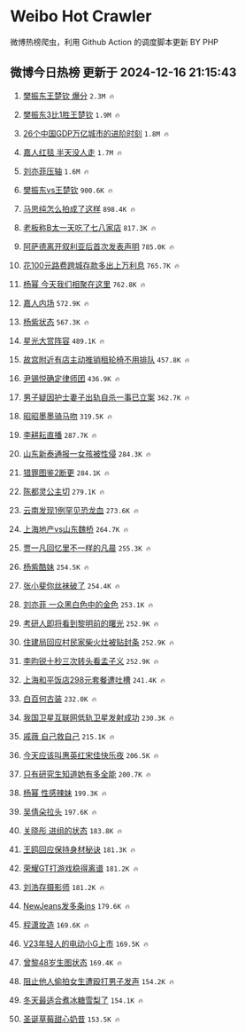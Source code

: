 # Weibo Hot Crawler 



微博热榜爬虫，利用 Github Action 的调度脚本更新 BY PHP 


## 微博今日热榜 更新于 2024-12-16 21:15:43 
1. [樊振东王楚钦 爆分](https://s.weibo.com/weibo?q=%E6%A8%8A%E6%8C%AF%E4%B8%9C%E7%8E%8B%E6%A5%9A%E9%92%A6%20%E7%88%86%E5%88%86&t=31&band_rank=1&Refer=top) `2.3M 🔥` 

1. [樊振东3比1胜王楚钦](https://s.weibo.com/weibo?q=%23%E6%A8%8A%E6%8C%AF%E4%B8%9C3%E6%AF%941%E8%83%9C%E7%8E%8B%E6%A5%9A%E9%92%A6%23&t=31&band_rank=2&Refer=top) `1.9M 🔥` 

1. [26个中国GDP万亿城市的进阶时刻](https://s.weibo.com/weibo?q=%2326%E4%B8%AA%E4%B8%AD%E5%9B%BDGDP%E4%B8%87%E4%BA%BF%E5%9F%8E%E5%B8%82%E7%9A%84%E8%BF%9B%E9%98%B6%E6%97%B6%E5%88%BB%23&t=31&band_rank=3&Refer=top) `1.8M 🔥` 

1. [嘉人红毯 半天没人走](https://s.weibo.com/weibo?q=%E5%98%89%E4%BA%BA%E7%BA%A2%E6%AF%AF%20%E5%8D%8A%E5%A4%A9%E6%B2%A1%E4%BA%BA%E8%B5%B0&t=31&band_rank=4&Refer=top) `1.7M 🔥` 

1. [刘亦菲压轴](https://s.weibo.com/weibo?q=%E5%88%98%E4%BA%A6%E8%8F%B2%E5%8E%8B%E8%BD%B4&t=31&band_rank=5&Refer=top) `1.6M 🔥` 

1. [樊振东vs王楚钦](https://s.weibo.com/weibo?q=%23%E6%A8%8A%E6%8C%AF%E4%B8%9Cvs%E7%8E%8B%E6%A5%9A%E9%92%A6%23&t=31&band_rank=6&Refer=top) `900.6K 🔥` 

1. [马思纯怎么拍成了这样](https://s.weibo.com/weibo?q=%E9%A9%AC%E6%80%9D%E7%BA%AF%E6%80%8E%E4%B9%88%E6%8B%8D%E6%88%90%E4%BA%86%E8%BF%99%E6%A0%B7&t=31&band_rank=7&Refer=top) `898.4K 🔥` 

1. [老板称B太一天吃了七八家店](https://s.weibo.com/weibo?q=%23%E8%80%81%E6%9D%BF%E7%A7%B0B%E5%A4%AA%E4%B8%80%E5%A4%A9%E5%90%83%E4%BA%86%E4%B8%83%E5%85%AB%E5%AE%B6%E5%BA%97%23&t=31&band_rank=8&Refer=top) `817.3K 🔥` 

1. [阿萨德离开叙利亚后首次发表声明](https://s.weibo.com/weibo?q=%23%E9%98%BF%E8%90%A8%E5%BE%B7%E7%A6%BB%E5%BC%80%E5%8F%99%E5%88%A9%E4%BA%9A%E5%90%8E%E9%A6%96%E6%AC%A1%E5%8F%91%E8%A1%A8%E5%A3%B0%E6%98%8E%23&t=31&band_rank=9&Refer=top) `785.0K 🔥` 

1. [花100元路费跨城存款多出上万利息](https://s.weibo.com/weibo?q=%23%E8%8A%B1100%E5%85%83%E8%B7%AF%E8%B4%B9%E8%B7%A8%E5%9F%8E%E5%AD%98%E6%AC%BE%E5%A4%9A%E5%87%BA%E4%B8%8A%E4%B8%87%E5%88%A9%E6%81%AF%23&t=31&band_rank=10&Refer=top) `765.7K 🔥` 

1. [杨幂 今天我们相聚在这里](https://s.weibo.com/weibo?q=%E6%9D%A8%E5%B9%82%20%E4%BB%8A%E5%A4%A9%E6%88%91%E4%BB%AC%E7%9B%B8%E8%81%9A%E5%9C%A8%E8%BF%99%E9%87%8C&t=31&band_rank=11&Refer=top) `762.8K 🔥` 

1. [嘉人内场](https://s.weibo.com/weibo?q=%E5%98%89%E4%BA%BA%E5%86%85%E5%9C%BA&t=31&band_rank=12&Refer=top) `572.9K 🔥` 

1. [杨紫状态](https://s.weibo.com/weibo?q=%E6%9D%A8%E7%B4%AB%E7%8A%B6%E6%80%81&t=31&band_rank=13&Refer=top) `567.3K 🔥` 

1. [星光大赏阵容](https://s.weibo.com/weibo?q=%E6%98%9F%E5%85%89%E5%A4%A7%E8%B5%8F%E9%98%B5%E5%AE%B9&t=31&band_rank=14&Refer=top) `489.1K 🔥` 

1. [故宫附近有店主动推销租轮椅不用排队](https://s.weibo.com/weibo?q=%23%E6%95%85%E5%AE%AB%E9%99%84%E8%BF%91%E6%9C%89%E5%BA%97%E4%B8%BB%E5%8A%A8%E6%8E%A8%E9%94%80%E7%A7%9F%E8%BD%AE%E6%A4%85%E4%B8%8D%E7%94%A8%E6%8E%92%E9%98%9F%23&t=31&band_rank=15&Refer=top) `457.8K 🔥` 

1. [尹锡悦确定律师团](https://s.weibo.com/weibo?q=%23%E5%B0%B9%E9%94%A1%E6%82%A6%E7%A1%AE%E5%AE%9A%E5%BE%8B%E5%B8%88%E5%9B%A2%23&t=31&band_rank=16&Refer=top) `436.9K 🔥` 

1. [男子疑因护士妻子出轨自杀一事已立案](https://s.weibo.com/weibo?q=%23%E7%94%B7%E5%AD%90%E7%96%91%E5%9B%A0%E6%8A%A4%E5%A3%AB%E5%A6%BB%E5%AD%90%E5%87%BA%E8%BD%A8%E8%87%AA%E6%9D%80%E4%B8%80%E4%BA%8B%E5%B7%B2%E7%AB%8B%E6%A1%88%23&t=31&band_rank=17&Refer=top) `362.7K 🔥` 

1. [昭昭墨墨骑马吻](https://s.weibo.com/weibo?q=%23%E6%98%AD%E6%98%AD%E5%A2%A8%E5%A2%A8%E9%AA%91%E9%A9%AC%E5%90%BB%23&t=31&band_rank=18&Refer=top) `319.5K 🔥` 

1. [李耕耘直播](https://s.weibo.com/weibo?q=%E6%9D%8E%E8%80%95%E8%80%98%E7%9B%B4%E6%92%AD&t=31&band_rank=19&Refer=top) `287.7K 🔥` 

1. [山东新泰通报一女孩被性侵](https://s.weibo.com/weibo?q=%23%E5%B1%B1%E4%B8%9C%E6%96%B0%E6%B3%B0%E9%80%9A%E6%8A%A5%E4%B8%80%E5%A5%B3%E5%AD%A9%E8%A2%AB%E6%80%A7%E4%BE%B5%23&t=31&band_rank=20&Refer=top) `284.3K 🔥` 

1. [猎罪图鉴2断更](https://s.weibo.com/weibo?q=%23%E7%8C%8E%E7%BD%AA%E5%9B%BE%E9%89%B42%E6%96%AD%E6%9B%B4%23&t=31&band_rank=21&Refer=top) `284.1K 🔥` 

1. [陈都灵公主切](https://s.weibo.com/weibo?q=%E9%99%88%E9%83%BD%E7%81%B5%E5%85%AC%E4%B8%BB%E5%88%87&t=31&band_rank=22&Refer=top) `279.1K 🔥` 

1. [云南发现1例罕见恐龙血](https://s.weibo.com/weibo?q=%23%E4%BA%91%E5%8D%97%E5%8F%91%E7%8E%B01%E4%BE%8B%E7%BD%95%E8%A7%81%E6%81%90%E9%BE%99%E8%A1%80%23&t=31&band_rank=23&Refer=top) `273.6K 🔥` 

1. [上海地产vs山东魏桥](https://s.weibo.com/weibo?q=%23%E4%B8%8A%E6%B5%B7%E5%9C%B0%E4%BA%A7vs%E5%B1%B1%E4%B8%9C%E9%AD%8F%E6%A1%A5%23&t=31&band_rank=24&Refer=top) `264.7K 🔥` 

1. [贾一凡回忆里不一样的凡晨](https://s.weibo.com/weibo?q=%E8%B4%BE%E4%B8%80%E5%87%A1%E5%9B%9E%E5%BF%86%E9%87%8C%E4%B8%8D%E4%B8%80%E6%A0%B7%E7%9A%84%E5%87%A1%E6%99%A8&t=31&band_rank=25&Refer=top) `255.3K 🔥` 

1. [杨紫酷妹](https://s.weibo.com/weibo?q=%E6%9D%A8%E7%B4%AB%E9%85%B7%E5%A6%B9&t=31&band_rank=26&Refer=top) `254.5K 🔥` 

1. [张小斐你丝袜破了](https://s.weibo.com/weibo?q=%23%E5%BC%A0%E5%B0%8F%E6%96%90%E4%BD%A0%E4%B8%9D%E8%A2%9C%E7%A0%B4%E4%BA%86%23&t=31&band_rank=27&Refer=top) `254.4K 🔥` 

1. [刘亦菲 一众黑白色中的金色](https://s.weibo.com/weibo?q=%E5%88%98%E4%BA%A6%E8%8F%B2%20%E4%B8%80%E4%BC%97%E9%BB%91%E7%99%BD%E8%89%B2%E4%B8%AD%E7%9A%84%E9%87%91%E8%89%B2&t=31&band_rank=28&Refer=top) `253.1K 🔥` 

1. [考研人即将看到黎明前的曙光](https://s.weibo.com/weibo?q=%E8%80%83%E7%A0%94%E4%BA%BA%E5%8D%B3%E5%B0%86%E7%9C%8B%E5%88%B0%E9%BB%8E%E6%98%8E%E5%89%8D%E7%9A%84%E6%9B%99%E5%85%89&t=31&band_rank=29&Refer=top) `252.9K 🔥` 

1. [住建局回应村民家柴火灶被贴封条](https://s.weibo.com/weibo?q=%23%E4%BD%8F%E5%BB%BA%E5%B1%80%E5%9B%9E%E5%BA%94%E6%9D%91%E6%B0%91%E5%AE%B6%E6%9F%B4%E7%81%AB%E7%81%B6%E8%A2%AB%E8%B4%B4%E5%B0%81%E6%9D%A1%23&t=31&band_rank=30&Refer=top) `252.9K 🔥` 

1. [李昀锐十秒三次转头看孟子义](https://s.weibo.com/weibo?q=%23%E6%9D%8E%E6%98%80%E9%94%90%E5%8D%81%E7%A7%92%E4%B8%89%E6%AC%A1%E8%BD%AC%E5%A4%B4%E7%9C%8B%E5%AD%9F%E5%AD%90%E4%B9%89%23&t=31&band_rank=31&Refer=top) `252.9K 🔥` 

1. [上海和平饭店298元套餐遭吐槽](https://s.weibo.com/weibo?q=%23%E4%B8%8A%E6%B5%B7%E5%92%8C%E5%B9%B3%E9%A5%AD%E5%BA%97298%E5%85%83%E5%A5%97%E9%A4%90%E9%81%AD%E5%90%90%E6%A7%BD%23&t=31&band_rank=32&Refer=top) `241.4K 🔥` 

1. [白百何古装](https://s.weibo.com/weibo?q=%E7%99%BD%E7%99%BE%E4%BD%95%E5%8F%A4%E8%A3%85&t=31&band_rank=33&Refer=top) `232.0K 🔥` 

1. [我国卫星互联网低轨卫星发射成功](https://s.weibo.com/weibo?q=%23%E6%88%91%E5%9B%BD%E5%8D%AB%E6%98%9F%E4%BA%92%E8%81%94%E7%BD%91%E4%BD%8E%E8%BD%A8%E5%8D%AB%E6%98%9F%E5%8F%91%E5%B0%84%E6%88%90%E5%8A%9F%23&t=31&band_rank=34&Refer=top) `230.3K 🔥` 

1. [戚薇 自己救自己](https://s.weibo.com/weibo?q=%E6%88%9A%E8%96%87%20%E8%87%AA%E5%B7%B1%E6%95%91%E8%87%AA%E5%B7%B1&t=31&band_rank=35&Refer=top) `215.1K 🔥` 

1. [今天应该叫惠英红宋佳快乐夜](https://s.weibo.com/weibo?q=%E4%BB%8A%E5%A4%A9%E5%BA%94%E8%AF%A5%E5%8F%AB%E6%83%A0%E8%8B%B1%E7%BA%A2%E5%AE%8B%E4%BD%B3%E5%BF%AB%E4%B9%90%E5%A4%9C&t=31&band_rank=36&Refer=top) `206.5K 🔥` 

1. [只有研究生知道她有多全能](https://s.weibo.com/weibo?q=%E5%8F%AA%E6%9C%89%E7%A0%94%E7%A9%B6%E7%94%9F%E7%9F%A5%E9%81%93%E5%A5%B9%E6%9C%89%E5%A4%9A%E5%85%A8%E8%83%BD&t=31&band_rank=37&Refer=top) `200.7K 🔥` 

1. [杨幂 性感辣妹](https://s.weibo.com/weibo?q=%E6%9D%A8%E5%B9%82%20%E6%80%A7%E6%84%9F%E8%BE%A3%E5%A6%B9&t=31&band_rank=38&Refer=top) `199.3K 🔥` 

1. [吴倩朵拉头](https://s.weibo.com/weibo?q=%E5%90%B4%E5%80%A9%E6%9C%B5%E6%8B%89%E5%A4%B4&t=31&band_rank=39&Refer=top) `197.6K 🔥` 

1. [关晓彤 进组的状态](https://s.weibo.com/weibo?q=%E5%85%B3%E6%99%93%E5%BD%A4%20%E8%BF%9B%E7%BB%84%E7%9A%84%E7%8A%B6%E6%80%81&t=31&band_rank=40&Refer=top) `183.8K 🔥` 

1. [王鸥回应保持身材秘诀](https://s.weibo.com/weibo?q=%E7%8E%8B%E9%B8%A5%E5%9B%9E%E5%BA%94%E4%BF%9D%E6%8C%81%E8%BA%AB%E6%9D%90%E7%A7%98%E8%AF%80&t=31&band_rank=41&Refer=top) `181.3K 🔥` 

1. [荣耀GT打游戏稳得离谱](https://s.weibo.com/weibo?q=%23%E8%8D%A3%E8%80%80GT%E6%89%93%E6%B8%B8%E6%88%8F%E7%A8%B3%E5%BE%97%E7%A6%BB%E8%B0%B1%23&t=31&band_rank=42&Refer=top) `181.2K 🔥` 

1. [刘浩存摄影师](https://s.weibo.com/weibo?q=%E5%88%98%E6%B5%A9%E5%AD%98%E6%91%84%E5%BD%B1%E5%B8%88&t=31&band_rank=43&Refer=top) `181.2K 🔥` 

1. [NewJeans发多条ins](https://s.weibo.com/weibo?q=%23NewJeans%E5%8F%91%E5%A4%9A%E6%9D%A1ins%23&t=31&band_rank=44&Refer=top) `179.6K 🔥` 

1. [程潇妆造](https://s.weibo.com/weibo?q=%E7%A8%8B%E6%BD%87%E5%A6%86%E9%80%A0&t=31&band_rank=45&Refer=top) `169.6K 🔥` 

1. [V23年轻人的电动小G上市](https://s.weibo.com/weibo?q=%23V23%E5%B9%B4%E8%BD%BB%E4%BA%BA%E7%9A%84%E7%94%B5%E5%8A%A8%E5%B0%8FG%E4%B8%8A%E5%B8%82%23&t=31&band_rank=46&Refer=top) `169.5K 🔥` 

1. [曾黎48岁生图状态](https://s.weibo.com/weibo?q=%E6%9B%BE%E9%BB%8E48%E5%B2%81%E7%94%9F%E5%9B%BE%E7%8A%B6%E6%80%81&t=31&band_rank=47&Refer=top) `169.4K 🔥` 

1. [阻止他人偷拍女生遭殴打男子发声](https://s.weibo.com/weibo?q=%23%E9%98%BB%E6%AD%A2%E4%BB%96%E4%BA%BA%E5%81%B7%E6%8B%8D%E5%A5%B3%E7%94%9F%E9%81%AD%E6%AE%B4%E6%89%93%E7%94%B7%E5%AD%90%E5%8F%91%E5%A3%B0%23&t=31&band_rank=48&Refer=top) `154.2K 🔥` 

1. [冬天最适合煮冰糖雪梨了](https://s.weibo.com/weibo?q=%E5%86%AC%E5%A4%A9%E6%9C%80%E9%80%82%E5%90%88%E7%85%AE%E5%86%B0%E7%B3%96%E9%9B%AA%E6%A2%A8%E4%BA%86&t=31&band_rank=49&Refer=top) `154.1K 🔥` 

1. [圣诞草莓甜心奶昔](https://s.weibo.com/weibo?q=%E5%9C%A3%E8%AF%9E%E8%8D%89%E8%8E%93%E7%94%9C%E5%BF%83%E5%A5%B6%E6%98%94&t=31&band_rank=50&Refer=top) `153.5K 🔥` 

